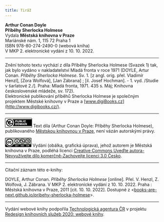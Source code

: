 ```yaml
---
title: Tiráž
---
```


**Arthur Conan Doyle**  
**Příběhy Sherlocka Holmese**  
Vydala **Městská knihovna v Praze**  
Mariánské nám. 1, 115 72 Praha 1  
ISBN 978-80-274-2490-0 (webová kniha)  
V MKP 2. elektronické vydání z 10. 10. 2022.

***

Znění tohoto textu vychází z díla Příběhy Sherlocka Holmese (Svazek 1) tak, jak bylo vydáno v nakladatelství Mladá fronta v roce 1971 (DOYLE, Artur Conan. _Příběhy Sherlocka Holmese_. Sv. 1. \[z angl. orig. přel. Vladimír Henzl\], \[Zora Wolfová\], \[Jan Zábrana\] ; \[il. Josef Hochman\]. - 1. vyd. /Studie v šarlatové 2./\]. Praha: Mladá fronta, 1971. 435 s. Máj; Knihovna československé mládeže, sv. 172).  
Elektronické publikování příběhů Sherlocka Holmese je společným projektem Městské knihovny v Praze a [www.digiBooks.cz](http://www.digibooks.cz/).

***

[![Public Domain](./resources/image003.gif)](http://creativecommons.org/publicdomain/mark/1.0/)
Text díla (Arthur Conan Doyle: Příběhy Sherlocka Holmese), publikovaného [Městskou knihovnou v Praze](http://www.mlp.cz/), není vázán autorskými právy.

[![Licence Creative Commons](./resources/image004.gif)](http://creativecommons.org/licenses/by-nc-sa/3.0/cz/)
Vydání (obálka, grafická úprava), jehož autorem je Městská knihovna v Praze, podléhá licenci [Creative Commons Uveďte autora-Nevyužívejte dílo komerčně-Zachovejte licenci 3.0 Česko](http://creativecommons.org/licenses/by-nc-sa/3.0/cz/).

***

Citační záznam této e-knihy:

DOYLE, Arthur Conan. _Příběhy Sherlocka Holmese_ \[online\]. Přel. V. Henzl, Z. Wolfová, J. Zábrana. V MKP 2. elektronické vydání z 10. 10. 2022. Praha : Městská knihovna v Praze, 2011 \[cit. 10. 10. 2022]. Dostupné z <[books-are-next.github.io/pribehy-sherlocka-holmese](https://books-are-next.github.io/pribehy-sherlocka-holmese/)>.

***

Vydání webové knihy podpořila [Technologická agentura ČR](https://www.tacr.cz/) v projektu [Redesign knihovních služeb 2020: webové knihy](https://starfos.tacr.cz/cs/project/TL04000391).